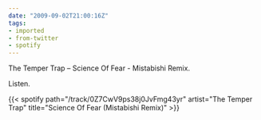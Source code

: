 ```yaml
---
date: "2009-09-02T21:00:16Z"
tags:
- imported
- from-twitter
- spotify
---
```

The Temper Trap – Science Of Fear - Mistabishi Remix.

Listen.

{{< spotify path="/track/0Z7CwV9ps38j0JvFmg43yr" artist="The Temper Trap" title="Science Of Fear (Mistabishi Remix)" >}}
